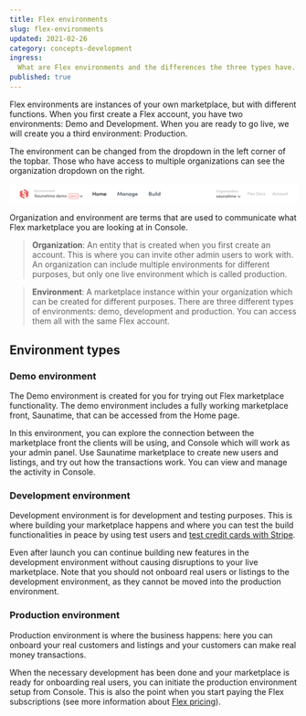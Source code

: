 ```yaml
---
title: Flex environments
slug: flex-environments
updated: 2021-02-26
category: concepts-development
ingress:
  What are Flex environments and the differences the three types have.
published: true
---
```


Flex environments are instances of your own marketplace, but with
different functions. When you first create a Flex account, you have two
environments: Demo and Development. When you are ready to go live, we
will create you a third environment: Production.

The environment can be changed from the dropdown in the left corner of
the topbar. Those who have access to multiple organizations can see the
organization dropdown on the right.

![Flex environment and organization dropdowns](./environment-and-organization-dropdowns.png)

Organization and environment are terms that are used to communicate what
Flex marketplace you are looking at in Console.

> **Organization**: An entity that is created when you first create an
> account. This is where you can invite other admin users to work with.
> An organization can include multiple environments for different
> purposes, but only one live environment which is called production.

> **Environment**: A marketplace instance within your organization which
> can be created for different purposes. There are three different types
> of environments: demo, development and production. You can access them
> all with the same Flex account.

## Environment types

### Demo environment

The Demo environment is created for you for trying out Flex marketplace
functionality. The demo environment includes a fully working marketplace
front, Saunatime, that can be accessed from the Home page.

In this environment, you can explore the connection between the
marketplace front the clients will be using, and Console which will work
as your admin panel. Use Saunatime marketplace to create new users and
listings, and try out how the transactions work. You can view and manage
the activity in Console.

### Development environment

Development environment is for development and testing purposes. This is
where building your marketplace happens and where you can test the build
functionalities in peace by using test users and
[test credit cards with Stripe](https://www.sharetribe.com/docs/how-to/set-up-and-use-stripe/).

Even after launch you can continue building new features in the
development environment without causing disruptions to your live
marketplace. Note that you should not onboard real users or listings to
the development environment, as they cannot be moved into the production
environment.

### Production environment

Production environment is where the business happens: here you can
onboard your real customers and listings and your customers can make
real money transactions.

When the necessary development has been done and your marketplace is
ready for onboarding real users, you can initiate the production
environment setup from Console. This is also the point when you start
paying the Flex subscriptions (see more information about
[Flex pricing](https://www.sharetribe.com/products/flex/#pricing)).
